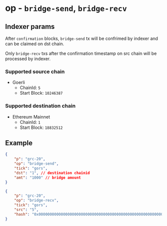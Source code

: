 # op - `bridge-send`, `bridge-recv`

## Indexer params

After `confirmation` blocks, `bridge-send` tx will be confrimed by indexer and can be claimed on dst chain.

Only `bridge-recv` txs after the confirmation timestamp on src chain will be processed by indexer.

### Supported source chain

* Goerli
  * ChainId: `5`
  * Start Block: `10246387`

### Supported destination chain

* Ethereum Mainnet
  * ChainId: `1`
  * Start Block: `18832512`

## Example

```json
{
    "p": "grc-20",
    "op": "bridge-send",
    "tick": "gors",
    "dst": "1", // destination chainid
    "amt": "1000" // bridge amount
}

{
    "p": "grc-20",
    "op": "bridge-recv",
    "tick": "gors",
    "src": "5",
    "hash": "0x0000000000000000000000000000000000000000000000000000000000000000" // use the `bridge-send` hash on the source chain
}
```